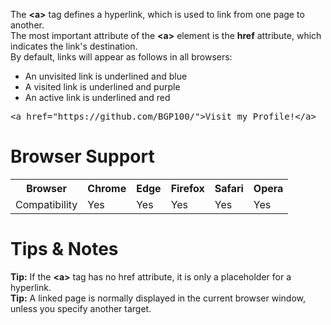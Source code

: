 The <b>&lt;a&gt;</b> tag defines a hyperlink, which is used to link from one page to another.
<br>
The most important attribute of the <b>&lt;a&gt;</b> element is the <b>href</b> attribute, which indicates the link's destination.
<br>
By default, links will appear as follows in all browsers:
<ul>
  <li>An unvisited link is underlined and blue</li>
  <li>A visited link is underlined and purple</li>
  <li>An active link is underlined and red</li>
</ul>
<pre>&lt;a href="https://github.com/BGP100/"&gt;Visit my Profile!&lt;/a&gt;</pre>
<h1>Browser Support</h1>
<table class="ws-table-all notranslate">
  <tr>
    <th>Browser</th>
    <th>Chrome</th>
    <th>Edge</th>
    <th>Firefox</th>
    <th>Safari</th>
    <th>Opera</th>
  </tr>
  <tr>
    <td>Compatibility</td>
    <td>Yes</td>
    <td>Yes</td>
    <td>Yes</td>
    <td>Yes</td>
    <td>Yes</td>
  </tr>
</table>
<h1>Tips &amp; Notes</h1>
<b>Tip:</b> If the <b>&lt;a&gt;</b> tag has no href attribute, it is only a placeholder for a hyperlink.
<br>
<b>Tip:</b> A linked page is normally displayed in the current browser window, unless you specify another target.
